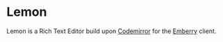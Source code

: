 # Lemon

Lemon is a Rich Text Editor build upon [Codemirror](https://codemirror.net/) for the [Emberry](https://github.com/emberry-org/emberry) client.
